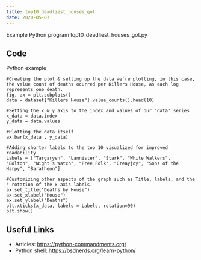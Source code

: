 ```yaml
---
title: top10_deadliest_houses_got
date: 2020-05-07
---
```

Example Python program top10_deadliest_houses_got.py


## Code

Python example

    #Creating the plot & setting up the data we´re plotting, in this case, the value count of deaths ocurred per Killers House, as each log represents one death. 
    fig, ax = plt.subplots()
    data = dataset["Killers House"].value_counts().head(10)
    
    #Setting the x & y axis to the index and values of our "data" series 
    x_data = data.index
    y_data = data.values
    
    #Plotting the data itself 
    ax.bar(x_data , y_data)
    
    #Adding shorter labels to the top 10 visualized for improved readability 
    Labels = ["Targaryen", "Lannister", "Stark", "White Walkers", "Bolton", "Night´s Watch", "Free Folk", "Greayjoy", "Sons of the Harpy", "Baratheon"]
    
    #Customizing other aspects of the graph such as Title, labels, and the ° rotation of the x axis labels. 
    ax.set_title("Deaths by House") 
    ax.set_xlabel("House") 
    ax.set_ylabel("Deaths")
    plt.xticks(x_data, labels = Labels, rotation=90)
    plt.show()

## Useful Links

- Articles: https://python-commandments.org/
- Python shell: https://bsdnerds.org/learn-python/
